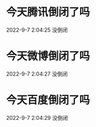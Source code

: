 # 今天腾讯倒闭了吗

2022-9-7 2:04:25 没倒闭

# 今天微博倒闭了吗

2022-9-7 2:04:27 没倒闭

# 今天百度倒闭了吗

2022-9-7 2:04:29 没倒闭

